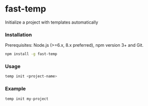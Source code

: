 # fast-temp
Initialize a project with templates automatically

### Installation
Prerequisites: Node.js (>=6.x, 8.x preferred), npm version 3+ and Git.
```bash
npm install -g fast-temp
```

### Usage
```bash
temp init <project-name>
```

### Example
```bash
temp init my-project
```
